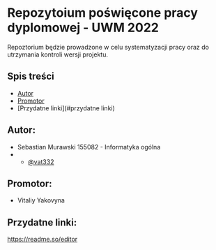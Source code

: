 # Repozytoium poświęcone pracy dyplomowej - UWM 2022
Repoztorium będzie prowadzone w celu systematyzacji pracy oraz do utrzymania kontroli wersji projektu.
## Spis treści
* [Autor](#autor)
* [Promotor](#promotor)
* [Przydatne linki](#przydatne linki)

## Autor: 
* Sebastian Murawski 155082 - Informatyka ogólna
* - [@vat332](https://www.github.com/vat332)
## Promotor: 
* Vitaliy Yakovyna
## Przydatne linki:
https://readme.so/editor
